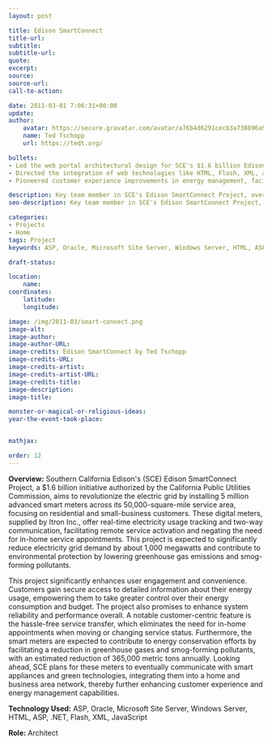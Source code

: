 ```yaml
---
layout: post

title: Edison SmartConnect
title-url:
subtitle:
subtitle-url:
quote:
excerpt:
source:
source-url:
call-to-action:

date: 2011-03-01 7:06:31+00:00
update:
author:
    avatar: https://secure.gravatar.com/avatar/a76b4d6291cecb3a738896a971bfb903?s=512&d=mp&r=g
    name: Ted Tschopp
    url: https://tedt.org/

bullets:
- Led the web portal architectural design for SCE's $1.6 billion Edison SmartConnect Project, integrating advanced smart meter technology across a 50,000-square-mile area, targeting over 5 million residential and small-business customers enabling real-time electricity tracking and two-way communication, contributing to a 1,000 MW reduction in grid demand and a 365,000 metric ton decrease in greenhouse gas emissions.
- Directed the integration of web technologies like HTML, Flash, XML, and JavaScript to streamline customer interactions and digital accessibility in the SmartConnect project, aligning with SCE's vision of a smart, customer-friendly energy grid.
- Pioneered customer experience improvements in energy management, facilitating seamless service transfers and preparing for future integration with smart home and business technologies.

description: Key team member in SCE's Edison SmartConnect Project, overseeing installation of 5M smart meters, enhancing grid efficiency, and reducing energy demand. Significantly contributed to environmental conservation and improved customer energy management.
seo-description: Key team member in SCE's Edison SmartConnect Project, overseeing installation of 5M smart meters, enhancing grid efficiency, and reducing energy demand. Significantly contributed to environmental conservation and improved customer energy management.

categories: 
- Projects
- Home
tags: Project
keywords: ASP, Oracle, Microsoft Site Server, Windows Server, HTML, ASP, .NET, Flash, XML, JavaScript

draft-status:

location:
    name:
coordinates:
    latitude:
    longitude:

image: /img/2011-03/smart-connect.png
image-alt:
image-author:
image-author-URL:
image-credits: Edison SmartConnect by Ted Tschopp
image-credits-URL:
image-credits-artist:
image-credits-artist-URL:
image-credits-title:
image-description:
image-title:

monster-or-magical-or-religious-ideas:
year-the-event-took-place:


mathjax:

order: 12
---
```


**Overview:** Southern California Edison's (SCE) Edison SmartConnect Project, a $1.6 billion initiative authorized by the California Public Utilities Commission, aims to revolutionize the electric grid by installing 5 million advanced smart meters across its 50,000-square-mile service area, focusing on residential and small-business customers. These digital meters, supplied by Itron Inc., offer real-time electricity usage tracking and two-way communication, facilitating remote service activation and negating the need for in-home service appointments. This project is expected to significantly reduce electricity grid demand by about 1,000 megawatts and contribute to environmental protection by lowering greenhouse gas emissions and smog-forming pollutants.

This project significantly enhances user engagement and convenience. Customers gain secure access to detailed information about their energy usage, empowering them to take greater control over their energy consumption and budget. The project also promises to enhance system reliability and performance overall. A notable customer-centric feature is the hassle-free service transfer, which eliminates the need for in-home appointments when moving or changing service status. Furthermore, the smart meters are expected to contribute to energy conservation efforts by facilitating a reduction in greenhouse gases and smog-forming pollutants, with an estimated reduction of 365,000 metric tons annually. Looking ahead, SCE plans for these meters to eventually communicate with smart appliances and green technologies, integrating them into a home and business area network, thereby further enhancing customer experience and energy management capabilities.

**Technology Used:** ASP, Oracle, Microsoft Site Server, Windows Server, HTML, ASP, .NET, Flash, XML, JavaScript

**Role:** Architect
